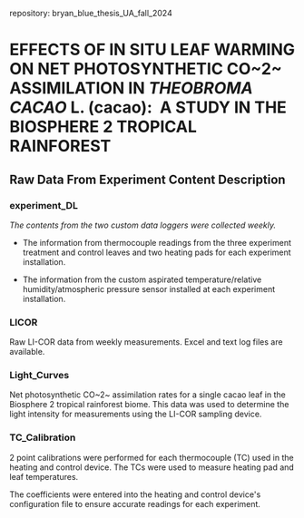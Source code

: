 repository: bryan_blue_thesis_UA_fall_2024

# EFFECTS OF IN SITU LEAF WARMING ON NET PHOTOSYNTHETIC CO~2~ ASSIMILATION IN *THEOBROMA CACAO* L. (cacao):  A STUDY IN THE BIOSPHERE 2 TROPICAL RAINFOREST

## Raw Data From Experiment Content Description

### experiment_DL

*The contents from the two custom data loggers were collected weekly.*

-   The information from thermocouple readings from the three experiment treatment and control leaves and two heating pads for each experiment installation.

-   The information from the custom aspirated temperature/relative humidity/atmospheric pressure sensor installed at each experiment installation.

### LICOR

Raw LI-COR data from weekly measurements. Excel and text log files are available.

### Light_Curves

Net photosynthetic CO~2~ assimilation rates for a single cacao leaf in the Biosphere 2 tropical rainforest biome. This data was used to determine the light intensity for measurements using the LI-COR sampling device.

### TC_Calibration

2 point calibrations were performed for each thermocouple (TC) used in the heating and control device. The TCs were used to measure heating pad and leaf temperatures.

The coefficients were entered into the heating and control device's configuration file to ensure accurate readings for each experiment.
